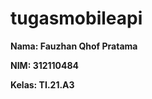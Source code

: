 # tugasmobileapi

**<p>Nama: Fauzhan Qhof Pratama</p>**
**<p>NIM: 312110484</p>**
**<p>Kelas: TI.21.A3**</p>